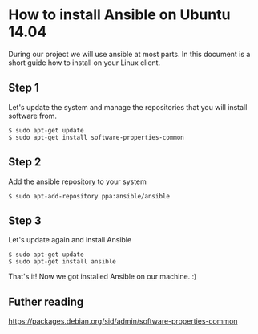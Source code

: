 # How to install Ansible on Ubuntu 14.04

During our project we will use ansible at most parts. In this document is a short guide how to install on your Linux client.

## Step 1
Let's update the system and manage the repositories that you will install software from.
```
$ sudo apt-get update
$ sudo apt-get install software-properties-common
```
## Step 2
Add the ansible repository to your system
```
$ sudo apt-add-repository ppa:ansible/ansible
```
## Step 3
Let's update again and install Ansible
```
$ sudo apt-get update
$ sudo apt-get install ansible
```
That's it! Now we got installed Ansible on our machine. :)

## Futher reading
https://packages.debian.org/sid/admin/software-properties-common
